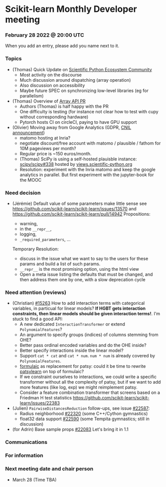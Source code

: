 # Scikit-learn Monthly Developer meeting
### February 28 2022 @ 20:00 UTC

When you add an entry, please add you  name next to it.

### Topics
- (Thomas) Quick Update on [Scientific Python Ecosystem Community](https://discuss.scientific-python.org/c/contributor/12)
    - Most activity on the discourse
    - Much discussion around dispatching (array operation)
    - Also discussion on accessibility
    - Maybe future SPEC on synchronizing low-level libraries (eg for parallelism)
- (Thomas) Overview of [Array API PR](https://github.com/scikit-learn/scikit-learn/pull/22554)
    - Authors (Thomas) is half happy with the PR
    - One difficulty is testing (for instance not clear how to test with cupy without corresponding hardware)
    - Pytorch hosts CI on circleCI, paying to have GPU support
- (Olivier) Moving away from Google Analytics (GDPR, [CNIL announcement](https://www.cnil.fr/en/use-google-analytics-and-data-transfers-united-states-cnil-orders-website-manageroperator-comply))
    - matomo hosting at Inria?
    - negotiate discount/free account with matomo / plausible / fathom for 10M pageviews per month?
    - Regular price is ~150 euros/month.
    - (Thomas) SciPy is using a self-hosted plauisble instance: [scipy/scipy#338](https://github.com/scipy/scipy.org/issues/338) hosted by [views.scientific-python.org](https://views.scientific-python.org)
    - Resolution: experiment with the Inria matomo and keep the google analytics in parallel. But first experiment with the jupyter-book for the MOOC

### Need decision
- (Jérémie) Default value of some parameters make little sense
  see https://github.com/scikit-learn/scikit-learn/issues/13570
  and https://github.com/scikit-learn/scikit-learn/pull/14942
  Propositions:
    - warning,
    - in the ``__repr__``,
    - logging,
    - ``_required_parameters``, ...

  Temporary Resolution:
  - discuss in the issue what we want to say to the users for these params
    and build a list of such params.
  - ``__repr__`` is the most promising option, using the html view
  - Open a meta issue listing the defaults that must be changed, and then address them one by one, with a slow deprecation cycle

### Need attention (reviews)
- (Christian) [#15263](https://github.com/scikit-learn/scikit-learn/issues/15263) How to add interaction terms with categorical variables, in particual for linear models?
  **If HGBT gets interaction constraints, then linear models should be given interaction terms!**. I'm stuck to find a good API:
  - A new dedicated `InteractionTransformer` or extend `PolynomialFeatures`?
  - An argument to specify groups (indices) of columns stemming from OHE?
  - Better pass ordinal encoded variables and do the OHE inside?
  - Better specify interactions inside the linear model?
  - Support `cat * cat` and `cat * num`. `num * num` is already covered by `PolynomialFeatures`.
  - [formulaic](https://github.com/matthewwardrop/formulaic) as replacement for patsy: could it be time to rewrite [patsylearn](https://github.com/amueller/patsylearn) on top of formulaic?
  - If we constraint ourselves to interactions, we could write a specific transformer without all the complexity of patsy, but if we want to add more features (like log, exp) we might reimplement patsy.
  - Consider a feature combination transformer that screens based on a Friedman H test statistics https://github.com/scikit-learn/scikit-learn/issues/22383
 - (Julien) `PairwiseDistancesReduction` follow-ups, see issue [#22587](https://github.com/scikit-learn/scikit-learn/issues/22587):
     - Radius neighborhood [#22320](https://github.com/scikit-learn/scikit-learn/pull/22320) (some C++/Cython gymnastics)
     - float32 data support [#22590](https://github.com/scikit-learn/scikit-learn/pull/22590) (some Tempita gymnastics; still in discussion)
- (for Adrin) Base sample props [#22083](https://github.com/scikit-learn/scikit-learn/pull/22083)
  Let's bring it in 1.1

### Communications

### For information

### Next meeting date and chair person
- March 28 (Time TBA)
